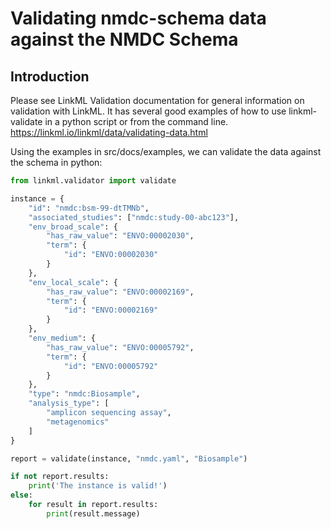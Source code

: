 # Validating nmdc-schema data against the NMDC Schema

## Introduction

Please see LinkML Validation documentation for general information on validation with LinkML.
It has several good examples of how to use linkml-validate in a python script or from the command line.
https://linkml.io/linkml/data/validating-data.html


Using the examples in src/docs/examples, we can validate the data against the schema in python:

```python
from linkml.validator import validate

instance = {
    "id": "nmdc:bsm-99-dtTMNb",
    "associated_studies": ["nmdc:study-00-abc123"],
    "env_broad_scale": {
        "has_raw_value": "ENVO:00002030",
        "term": {
            "id": "ENVO:00002030"
        }
    },
    "env_local_scale": {
        "has_raw_value": "ENVO:00002169",
        "term": {
            "id": "ENVO:00002169"
        }
    },
    "env_medium": {
        "has_raw_value": "ENVO:00005792",
        "term": {
            "id": "ENVO:00005792"
        }
    },
    "type": "nmdc:Biosample",
    "analysis_type": [
        "amplicon sequencing assay",
        "metagenomics"
    ]
}

report = validate(instance, "nmdc.yaml", "Biosample")

if not report.results:
    print('The instance is valid!')
else:
    for result in report.results:
        print(result.message)
```